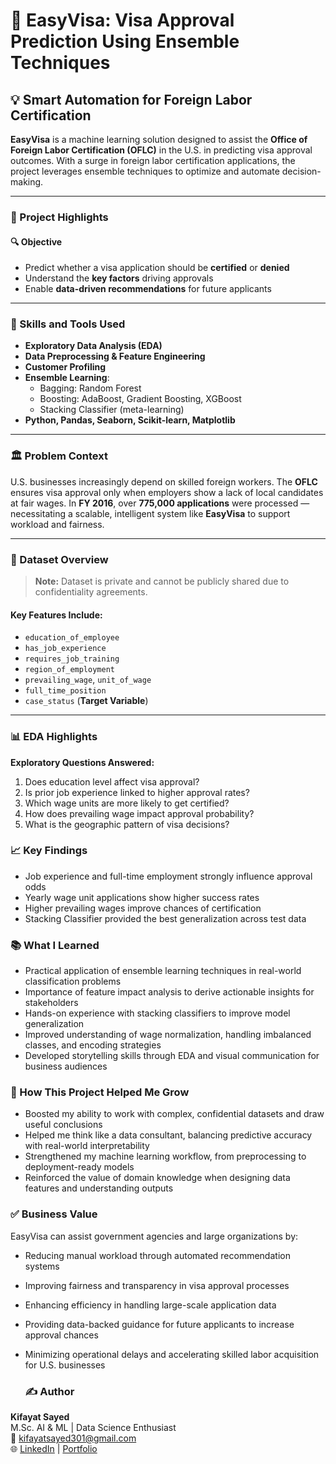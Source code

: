 # 🛂 EasyVisa: Visa Approval Prediction Using Ensemble Techniques  
## 💡 Smart Automation for Foreign Labor Certification

**EasyVisa** is a machine learning solution designed to assist the **Office of Foreign Labor Certification (OFLC)** in the U.S. in predicting visa approval outcomes. With a surge in foreign labor certification applications, the project leverages ensemble techniques to optimize and automate decision-making.

---

### 🌟 Project Highlights

#### 🔍 Objective  
- Predict whether a visa application should be **certified** or **denied**  
- Understand the **key factors** driving approvals  
- Enable **data-driven recommendations** for future applicants  

---

### 🧰 Skills and Tools Used  
- **Exploratory Data Analysis (EDA)**  
- **Data Preprocessing & Feature Engineering**  
- **Customer Profiling**  
- **Ensemble Learning**:  
  - Bagging: Random Forest  
  - Boosting: AdaBoost, Gradient Boosting, XGBoost  
  - Stacking Classifier (meta-learning)  
- **Python, Pandas, Seaborn, Scikit-learn, Matplotlib**  

---

### 🏛️ Problem Context  
U.S. businesses increasingly depend on skilled foreign workers. The **OFLC** ensures visa approval only when employers show a lack of local candidates at fair wages. In **FY 2016**, over **775,000 applications** were processed — necessitating a scalable, intelligent system like **EasyVisa** to support workload and fairness.

---

### 📂 Dataset Overview  
> **Note:** Dataset is private and cannot be publicly shared due to confidentiality agreements.  

#### Key Features Include:  
- `education_of_employee`  
- `has_job_experience`  
- `requires_job_training`  
- `region_of_employment`  
- `prevailing_wage`, `unit_of_wage`  
- `full_time_position`  
- `case_status` (**Target Variable**)  

---

### 📊 EDA Highlights  

**Exploratory Questions Answered:**  
1. Does education level affect visa approval?  
2. Is prior job experience linked to higher approval rates?  
3. Which wage units are more likely to get certified?  
4. How does prevailing wage impact approval probability?  
5. What is the geographic pattern of visa decisions?

### 📈 Key Findings
- Job experience and full-time employment strongly influence approval odds
- Yearly wage unit applications show higher success rates
- Higher prevailing wages improve chances of certification
- Stacking Classifier provided the best generalization across test data

### 📚 What I Learned
- Practical application of ensemble learning techniques in real-world classification problems
- Importance of feature impact analysis to derive actionable insights for stakeholders
- Hands-on experience with stacking classifiers to improve model generalization
- Improved understanding of wage normalization, handling imbalanced classes, and encoding strategies
- Developed storytelling skills through EDA and visual communication for business audiences

### 🚀 How This Project Helped Me Grow
- Boosted my ability to work with complex, confidential datasets and draw useful conclusions
- Helped me think like a data consultant, balancing predictive accuracy with real-world interpretability
- Strengthened my machine learning workflow, from preprocessing to deployment-ready models
- Reinforced the value of domain knowledge when designing data features and understanding outputs

### ✅ Business Value
EasyVisa can assist government agencies and large organizations by:
- Reducing manual workload through automated recommendation systems
- Improving fairness and transparency in visa approval processes
- Enhancing efficiency in handling large-scale application data
- Providing data-backed guidance for future applicants to increase approval chances
- Minimizing operational delays and accelerating skilled labor acquisition for U.S. businesses

  ### ✍️ Author  
**Kifayat Sayed**  
M.Sc. AI & ML | Data Science Enthusiast  
📧 [kifayatsayed301@gmail.com](mailto:kifayatsayed301@gmail.com)  
🌐 [LinkedIn](https://www.linkedin.com/in/kifayatsayed) | [Portfolio](#)  
